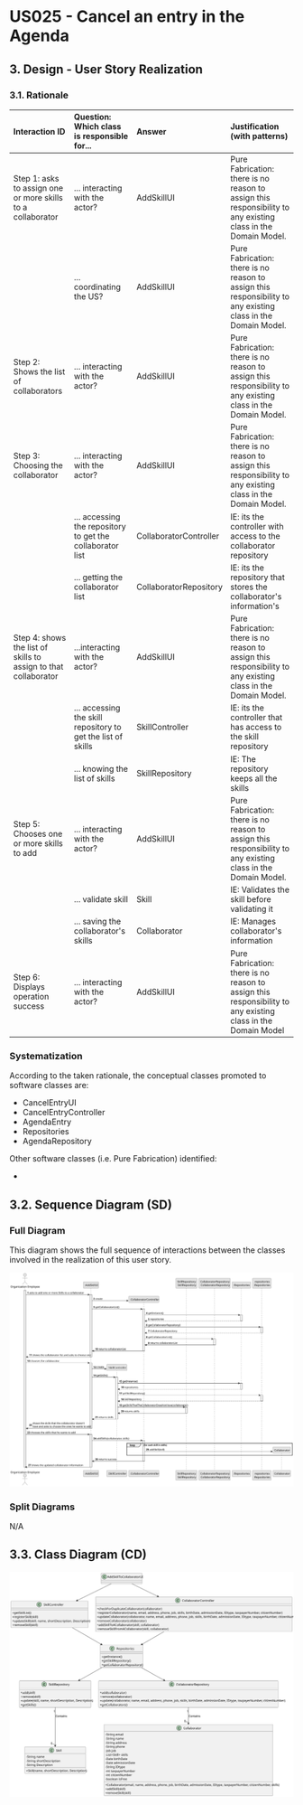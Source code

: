# US025 - Cancel an entry in the Agenda

## 3. Design - User Story Realization

### 3.1. Rationale

| Interaction ID                                                      | Question: Which class is responsible for...                  | Answer                 | Justification (with patterns)                                                                                 |
|:--------------------------------------------------------------------|:-------------------------------------------------------------|:-----------------------|:--------------------------------------------------------------------------------------------------------------|
| Step 1: asks to assign one or more skills to a collaborator  		     | 	... interacting with the actor?                             | AddSkillUI             | Pure Fabrication: there is no reason to assign this responsibility to any existing class in the Domain Model. |
| 			  		                                                             | 	... coordinating the US?                                    | AddSkillUI             | Pure Fabrication: there is no reason to assign this responsibility to any existing class in the Domain Model. |
| Step 2: Shows the list of collaborators  		                         | 		... interacting with the actor?					                       | AddSkillUI             | Pure Fabrication: there is no reason to assign this responsibility to any existing class in the Domain Model. |
| Step 3: Choosing the collaborator  		                               | 	... interacting with the actor?                             | AddSkillUI             | Pure Fabrication: there is no reason to assign this responsibility to any existing class in the Domain Model. |
|                                                                     | ... accessing the repository to get the collaborator list    | CollaboratorController | IE: its the controller with access to the collaborator repository                                             |
|                                                                     | ... getting the collaborator list                            | CollaboratorRepository | IE: its the repository that stores the collaborator's information's                                           |
| Step 4: shows the list of skills to assign to that collaborator  		 | 	...interacting with the actor?                              | AddSkillUI             | Pure Fabrication: there is no reason to assign this responsibility to any existing class in the Domain Model. |
|                                                                     | ... accessing the skill repository to get the list of skills | SkillController        | IE: its the controller that has access to the skill repository                                                |
| 			  		                                                             | 	... knowing the list of skills                              | SkillRepository        | IE: The repository keeps all the skills                                                                       |
| Step 5: Chooses one or more skills to add                           | 	... interacting with the actor?                             | AddSkillUI             | Pure Fabrication: there is no reason to assign this responsibility to any existing class in the Domain Model. |
|                                                                     | ... validate skill                                           | Skill                  | IE: Validates the skill before validating it                                                                  |
|                                                                     | ... saving the collaborator's skills                         | Collaborator           | IE: Manages collaborator's information                                                                        |
| Step 6: Displays operation success 		                               | ... interacting with the actor?							                       | AddSkillUI             | Pure Fabrication: there is no reason to assign this responsibility to any existing class in the Domain Model  |              

### Systematization ##

According to the taken rationale, the conceptual classes promoted to software classes are:

* CancelEntryUI
* CancelEntryController
* AgendaEntry
* Repositories
* AgendaRepository

Other software classes (i.e. Pure Fabrication) identified:

* 

## 3.2. Sequence Diagram (SD)

### Full Diagram

This diagram shows the full sequence of interactions between the classes involved in the realization of this user story.

![Sequence Diagram - Full](svg/us004-sequence-diagram-full.svg)

### Split Diagrams

N/A

## 3.3. Class Diagram (CD)

![Class Diagram](svg/us004-class-diagram.svg)